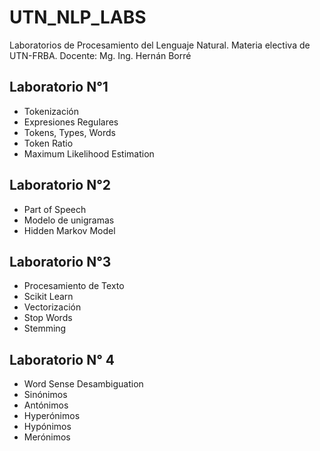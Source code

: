 # UTN_NLP_LABS
Laboratorios de Procesamiento del Lenguaje Natural. Materia electiva de UTN-FRBA. Docente: Mg. Ing. Hernán Borré

## Laboratorio N°1

- Tokenización
- Expresiones Regulares
- Tokens, Types, Words
- Token Ratio
- Maximum Likelihood Estimation

## Laboratorio N°2

- Part of Speech 
- Modelo de unigramas
- Hidden Markov Model

## Laboratorio N°3

- Procesamiento de Texto
- Scikit Learn
- Vectorización
- Stop Words
- Stemming

## Laboratorio N° 4

- Word Sense Desambiguation
- Sinónimos
- Antónimos
- Hyperónimos
- Hypónimos
- Merónimos
